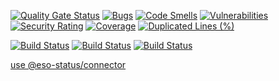 [![Quality Gate Status](https://sonarcloud.io/api/project_badges/measure?project=eso-status_api&metric=alert_status)](https://sonarcloud.io/summary/new_code?id=eso-status_api)
[![Bugs](https://sonarcloud.io/api/project_badges/measure?project=eso-status_api&metric=bugs)](https://sonarcloud.io/summary/new_code?id=eso-status_api)
[![Code Smells](https://sonarcloud.io/api/project_badges/measure?project=eso-status_api&metric=code_smells)](https://sonarcloud.io/summary/new_code?id=eso-status_api)
[![Vulnerabilities](https://sonarcloud.io/api/project_badges/measure?project=eso-status_api&metric=vulnerabilities)](https://sonarcloud.io/summary/new_code?id=eso-status_api)
[![Security Rating](https://sonarcloud.io/api/project_badges/measure?project=eso-status_api&metric=security_rating)](https://sonarcloud.io/summary/new_code?id=eso-status_api)
[![Coverage](https://sonarcloud.io/api/project_badges/measure?project=eso-status_api&metric=coverage)](https://sonarcloud.io/summary/new_code?id=eso-status_api)
[![Duplicated Lines (%)](https://sonarcloud.io/api/project_badges/measure?project=eso-status_api&metric=duplicated_lines_density)](https://sonarcloud.io/summary/new_code?id=eso-status_api)

[![Build Status](https://github.com/eso-status/api/workflows/CI/badge.svg)](https://github.com/eso-status/api/actions/workflows/CI.yaml)
[![Build Status](https://github.com/eso-status/api/workflows/CD/badge.svg)](https://github.com/eso-status/api/actions/workflows/CD.yaml)
[![Build Status](https://github.com/eso-status/api/workflows/RELEASE/badge.svg)](https://github.com/eso-status/api/actions/workflows/RELEASE.yaml)


[use @eso-status/connector](https://github.com/eso-status/connector)


